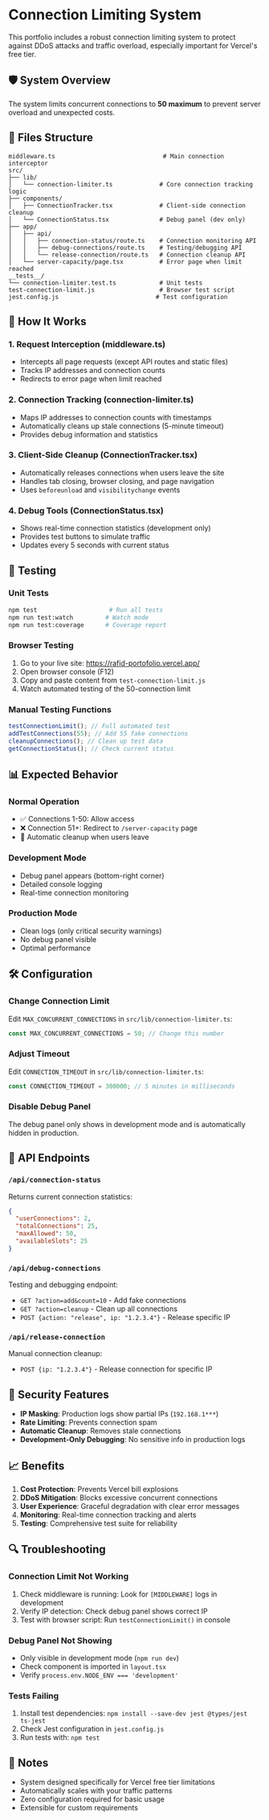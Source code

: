 # Connection Limiting System

This portfolio includes a robust connection limiting system to protect against DDoS attacks and traffic overload, especially important for Vercel's free tier.

## 🛡️ **System Overview**

The system limits concurrent connections to **50 maximum** to prevent server overload and unexpected costs.

## 📁 **Files Structure**

```
middleware.ts                              # Main connection interceptor
src/
├── lib/
│   └── connection-limiter.ts             # Core connection tracking logic
├── components/
│   ├── ConnectionTracker.tsx             # Client-side connection cleanup
│   └── ConnectionStatus.tsx              # Debug panel (dev only)
├── app/
│   ├── api/
│   │   ├── connection-status/route.ts    # Connection monitoring API
│   │   ├── debug-connections/route.ts    # Testing/debugging API
│   │   └── release-connection/route.ts   # Connection cleanup API
│   └── server-capacity/page.tsx          # Error page when limit reached
__tests__/
└── connection-limiter.test.ts            # Unit tests
test-connection-limit.js                  # Browser test script
jest.config.js                           # Test configuration
```

## 🚀 **How It Works**

### **1. Request Interception (middleware.ts)**

- Intercepts all page requests (except API routes and static files)
- Tracks IP addresses and connection counts
- Redirects to error page when limit reached

### **2. Connection Tracking (connection-limiter.ts)**

- Maps IP addresses to connection counts with timestamps
- Automatically cleans up stale connections (5-minute timeout)
- Provides debug information and statistics

### **3. Client-Side Cleanup (ConnectionTracker.tsx)**

- Automatically releases connections when users leave the site
- Handles tab closing, browser closing, and page navigation
- Uses `beforeunload` and `visibilitychange` events

### **4. Debug Tools (ConnectionStatus.tsx)**

- Shows real-time connection statistics (development only)
- Provides test buttons to simulate traffic
- Updates every 5 seconds with current status

## 🧪 **Testing**

### **Unit Tests**

```bash
npm test                    # Run all tests
npm run test:watch         # Watch mode
npm run test:coverage      # Coverage report
```

### **Browser Testing**

1. Go to your live site: https://rafid-portofolio.vercel.app/
2. Open browser console (F12)
3. Copy and paste content from `test-connection-limit.js`
4. Watch automated testing of the 50-connection limit

### **Manual Testing Functions**

```javascript
testConnectionLimit(); // Full automated test
addTestConnections(55); // Add 55 fake connections
cleanupConnections(); // Clean up test data
getConnectionStatus(); // Check current status
```

## 📊 **Expected Behavior**

### **Normal Operation**

- ✅ Connections 1-50: Allow access
- ❌ Connection 51+: Redirect to `/server-capacity` page
- 🧹 Automatic cleanup when users leave

### **Development Mode**

- Debug panel appears (bottom-right corner)
- Detailed console logging
- Real-time connection monitoring

### **Production Mode**

- Clean logs (only critical security warnings)
- No debug panel visible
- Optimal performance

## 🛠️ **Configuration**

### **Change Connection Limit**

Edit `MAX_CONCURRENT_CONNECTIONS` in `src/lib/connection-limiter.ts`:

```typescript
const MAX_CONCURRENT_CONNECTIONS = 50; // Change this number
```

### **Adjust Timeout**

Edit `CONNECTION_TIMEOUT` in `src/lib/connection-limiter.ts`:

```typescript
const CONNECTION_TIMEOUT = 300000; // 5 minutes in milliseconds
```

### **Disable Debug Panel**

The debug panel only shows in development mode and is automatically hidden in production.

## 🔧 **API Endpoints**

### **`/api/connection-status`**

Returns current connection statistics:

```json
{
  "userConnections": 2,
  "totalConnections": 25,
  "maxAllowed": 50,
  "availableSlots": 25
}
```

### **`/api/debug-connections`**

Testing and debugging endpoint:

- `GET ?action=add&count=10` - Add fake connections
- `GET ?action=cleanup` - Clean up all connections
- `POST {action: "release", ip: "1.2.3.4"}` - Release specific IP

### **`/api/release-connection`**

Manual connection cleanup:

- `POST {ip: "1.2.3.4"}` - Release connection for specific IP

## 🚨 **Security Features**

- **IP Masking**: Production logs show partial IPs (`192.168.1***`)
- **Rate Limiting**: Prevents connection spam
- **Automatic Cleanup**: Removes stale connections
- **Development-Only Debugging**: No sensitive info in production logs

## 📈 **Benefits**

1. **Cost Protection**: Prevents Vercel bill explosions
2. **DDoS Mitigation**: Blocks excessive concurrent connections
3. **User Experience**: Graceful degradation with clear error messages
4. **Monitoring**: Real-time connection tracking and alerts
5. **Testing**: Comprehensive test suite for reliability

## 🔍 **Troubleshooting**

### **Connection Limit Not Working**

1. Check middleware is running: Look for `[MIDDLEWARE]` logs in development
2. Verify IP detection: Check debug panel shows correct IP
3. Test with browser script: Run `testConnectionLimit()` in console

### **Debug Panel Not Showing**

- Only visible in development mode (`npm run dev`)
- Check component is imported in `layout.tsx`
- Verify `process.env.NODE_ENV === 'development'`

### **Tests Failing**

1. Install test dependencies: `npm install --save-dev jest @types/jest ts-jest`
2. Check Jest configuration in `jest.config.js`
3. Run tests with: `npm test`

## 📝 **Notes**

- System designed specifically for Vercel free tier limitations
- Automatically scales with your traffic patterns
- Zero configuration required for basic usage
- Extensible for custom requirements
